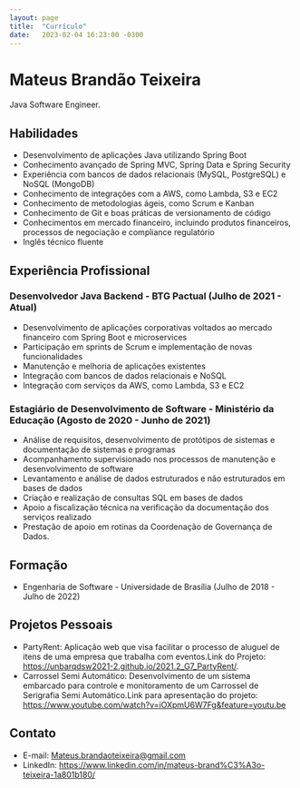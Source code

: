 ```yaml
---
layout: page
title:  "Currículo"
date:   2023-02-04 16:23:00 -0300
---
```


# Mateus Brandão Teixeira
Java Software Engineer.

## Habilidades
- Desenvolvimento de aplicações Java utilizando Spring Boot
- Conhecimento avançado de Spring MVC, Spring Data e Spring Security
- Experiência com bancos de dados relacionais (MySQL, PostgreSQL) e NoSQL (MongoDB)
- Conhecimento de integrações com a AWS, como Lambda, S3 e EC2
- Conhecimento de metodologias ágeis, como Scrum e Kanban
- Conhecimento de Git e boas práticas de versionamento de código
- Conhecimentos em mercado financeiro, incluindo produtos financeiros, processos de negociação e compliance regulatório
- Inglês técnico fluente

## Experiência Profissional

### Desenvolvedor Java Backend - BTG Pactual (Julho de 2021 - Atual)
- Desenvolvimento de aplicações corporativas voltados ao mercado financeiro com Spring Boot e microservices
- Participação em sprints de Scrum e implementação de novas funcionalidades
- Manutenção e melhoria de aplicações existentes
- Integração com bancos de dados relacionais e NoSQL
- Integração com serviços da AWS, como Lambda, S3 e EC2

### Estagiário de Desenvolvimento de Software - Ministério da Educação (Agosto de 2020 - Junho de 2021)
- Análise de requisitos, desenvolvimento de protótipos de sistemas e documentação de sistemas e
programas
- Acompanhamento supervisionado nos processos de manutenção e desenvolvimento de software
- Levantamento e análise de dados estruturados e não estruturados em bases de dados
- Criação e realização de consultas SQL em bases de dados
- Apoio a fiscalização técnica na verificação da documentação dos serviços realizado
- Prestação de apoio em rotinas da Coordenação de Governança de Dados.


## Formação
- Engenharia de Software - Universidade de Brasília (Julho de 2018 - Julho de 2022)

## Projetos Pessoais
- PartyRent: Aplicação web que visa facilitar o processo de aluguel de itens de uma empresa que trabalha com eventos.Link do Projeto: https://unbarqdsw2021-2.github.io/2021.2_G7_PartyRent/.
- Carrossel Semi Automático: Desenvolvimento de um sistema embarcado para controle e monitoramento de um Carrossel de Serigrafia Semi Automático.Link para apresentação do projeto: https://www.youtube.com/watch?v=iOXpmU6W7Fg&feature=youtu.be 


## Contato
- E-mail: Mateus.brandaoteixeira@gmail.com
- LinkedIn: https://www.linkedin.com/in/mateus-brand%C3%A3o-teixeira-1a801b180/
